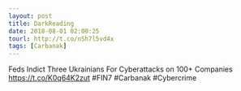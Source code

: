 ```yaml
---
layout: post
title: DarkReading
date: 2018-08-01 02:00:25
tourl: http://t.co/nSh7l5vd4x
tags: [Carbanak]
---
```

Feds Indict Three Ukrainians For Cyberattacks on 100+ Companies https://t.co/K0q64K2zut #FIN7 #Carbanak #Cybercrime